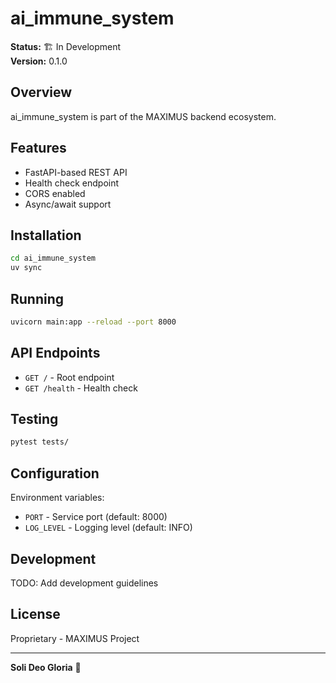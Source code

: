 # ai_immune_system

**Status:** 🏗️ In Development  
**Version:** 0.1.0

## Overview

ai_immune_system is part of the MAXIMUS backend ecosystem.

## Features

- FastAPI-based REST API
- Health check endpoint
- CORS enabled
- Async/await support

## Installation

```bash
cd ai_immune_system
uv sync
```

## Running

```bash
uvicorn main:app --reload --port 8000
```

## API Endpoints

- `GET /` - Root endpoint
- `GET /health` - Health check

## Testing

```bash
pytest tests/
```

## Configuration

Environment variables:
- `PORT` - Service port (default: 8000)
- `LOG_LEVEL` - Logging level (default: INFO)

## Development

TODO: Add development guidelines

## License

Proprietary - MAXIMUS Project

---

**Soli Deo Gloria** 🙏
